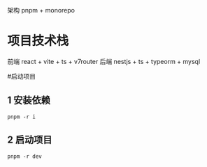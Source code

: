 架构 pnpm + monorepo

# 项目技术栈

前端
react + vite + ts + v7router
后端
nestjs + ts + typeorm + mysql

#启动项目

## 1 安装依赖
```
pnpm -r i
```
## 2 启动项目
```
pnpm -r dev
```
